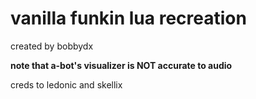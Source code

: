 # vanilla funkin lua recreation

created by bobbydx

**note that a-bot's visualizer is NOT accurate to audio**

creds to ledonic and skellix
